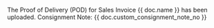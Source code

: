 The Proof of Delivery (POD) for Sales Invoice {{ doc.name }} has been uploaded.
Consignment Note: {{ doc.custom_consignment_note_no }}
